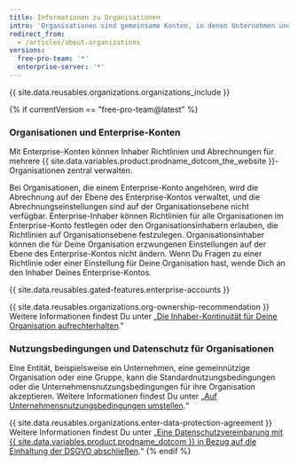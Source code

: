 ```yaml
---
title: Informationen zu Organisationen
intro: 'Organisationen sind gemeinsame Konten, in denen Unternehmen und Open-Source-Projekte übergreifend über mehrere Projekte gleichzeitig zusammenarbeiten können. Inhaber und Administratoren können den Mitgliederzugriff auf Daten und Projekte der Organisation mit komplexen Sicherheits- und Administrationsfunktionen verwalten.'
redirect_from:
  - /articles/about-organizations
versions:
  free-pro-team: '*'
  enterprise-server: '*'
---
```


{{ site.data.reusables.organizations.organizations_include }}

{% if currentVersion == "free-pro-team@latest" %}
### Organisationen und Enterprise-Konten

Mit Enterprise-Konten können Inhaber Richtlinien und Abrechnungen für mehrere {{ site.data.variables.product.prodname_dotcom_the_website }}-Organisationen zentral verwalten.

Bei Organisationen, die einem Enterprise-Konto angehören, wird die Abrechnung auf der Ebene des Enterprise-Kontos verwaltet, und die Abrechnungseinstellungen sind auf der Organisationsebene nicht verfügbar. Enterprise-Inhaber können Richtlinien für alle Organisationen im Enterprise-Konto festlegen oder den Organisationsinhabern erlauben, die Richtlinien auf Organisationsebene festzulegen. Organisationsinhaber können die für Deine Organisation erzwungenen Einstellungen auf der Ebene des Enterprise-Kontos nicht ändern. Wenn Du Fragen zu einer Richtlinie oder einer Einstellung für Deine Organisation hast, wende Dich an den Inhaber Deines Enterprise-Kontos.

{{ site.data.reusables.gated-features.enterprise-accounts }}

{{ site.data.reusables.organizations.org-ownership-recommendation }} Weitere Informationen findest Du unter „[Die Inhaber-Kontinuität für Deine Organisation aufrechterhalten](/github/setting-up-and-managing-organizations-and-teams/maintaining-ownership-continuity-for-your-organization)."

### Nutzungsbedingungen und Datenschutz für Organisationen

Eine Entität, beispielsweise ein Unternehmen, eine gemeinnützige Organisation oder eine Gruppe, kann die Standardnutzungsbedingungen oder die Unternehmensnutzungsbedingungen für ihre Organisation akzeptieren. Weitere Informationen findest Du unter „[Auf Unternehmensnutzungsbedingungen umstellen](/articles/upgrading-to-the-corporate-terms-of-service).“

{{ site.data.reusables.organizations.enter-data-protection-agreement }} Weitere Informationen findest Du unter „[Eine Datenschutzvereinbarung mit {{ site.data.variables.product.prodname_dotcom }} in Bezug auf die Einhaltung der DSGVO abschließen](/articles/entering-a-data-protection-agreement-with-github-for-gdpr-compliance).“
{% endif %}
